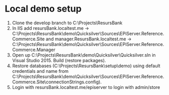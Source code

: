 # Local demo setup

1. Clone the develop branch to C:\Projects\ResursBank
2. In IIS add resursBank.localtest.me -> C:\Projects\ResursBank\demo\Quicksilver\Sources\EPiServer.Reference.Commerce.Site
   and manager.ResursBank.localtest.me -> C:\Projects\ResursBank\demo\Quicksilver\Sources\EPiServer.Reference.Commerce.Manager
3. Open up C:\Projects\ResursBank\demo\Quicksilver\Quicksilver.sln in Visual Studio 2015. Build (restore packages).
4. Restore databases (C:\Projects\ResursBank\setup\demo) using default credentials and name from C:\Projects\ResursBank\demo\Quicksilver\Sources\EPiServer.Reference.Commerce.Site\connectionStrings.config).
5. Login with resursBank.localtest.me/episerver to login with admin/store   